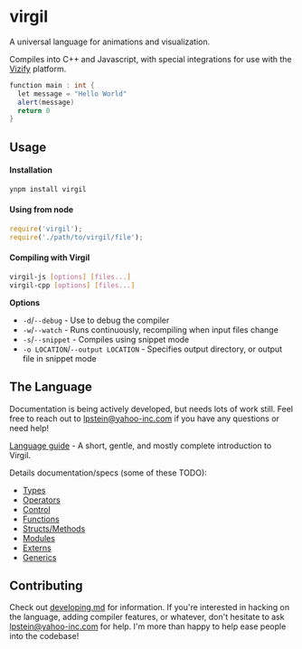 # virgil

A universal language for animations and visualization.

Compiles into C++ and Javascript, with special integrations for use
with the [Vizify](https://git.corp.yahoo.com/lpstein/vizify) platform.

```c#
function main : int {
  let message = "Hello World"
  alert(message)
  return 0
}
```

## Usage

#### Installation

```bash
ynpm install virgil
```

#### Using from node

```javascript
require('virgil');
require('./path/to/virgil/file');
```

#### Compiling with Virgil

```bash
virgil-js [options] [files...]
virgil-cpp [options] [files...]
```

**Options**

 * `-d`/`--debug` - Use to debug the compiler
 * `-w`/`--watch` - Runs continuously, recompiling when input files change
 * `-s`/`--snippet` - Compiles using snippet mode
 * `-o LOCATION`/`--output LOCATION` - Specifies output directory, or
                                       output file in snippet mode

## The Language

Documentation is being actively developed, but needs lots of work still.
Feel free to reach out to lpstein@yahoo-inc.com if you have any questions
or need help!

[Language guide](language/guide.md) - A short, gentle, and mostly complete
                                      introduction to Virgil.

Details documentation/specs (some of these TODO):

 * [Types](language/types.md)
 * [Operators](language/operators.md)
 * [Control](language/control.md)
 * [Functions](language/functions.md)
 * [Structs/Methods](language/structs.md)
 * [Modules](language/modules.md)
 * [Externs](language/externs.md)
 * [Generics](language/generics.md)

## Contributing

Check out [developing.md](language/developing.md) for information.  If
you're interested in hacking on the language, adding compiler features,
or whatever, don't hesitate to ask lpstein@yahoo-inc.com for help.  I'm
more than happy to help ease people into the codebase!
